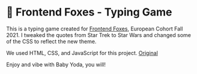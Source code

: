 # 🦄 Frontend Foxes - Typing Game

This is a typing game created for [Frontend Foxes](https://frontendfoxes.school/), European Cohort Fall 2021.
I tweaked the quotes from Star Trek to Star Wars and changed some of the CSS to reflect the new theme.


We used HTML, CSS, and JavaScript for this project. [Original](https://glitch.com/~fef-typing-game)

Enjoy and vibe with Baby Yoda, you will!
